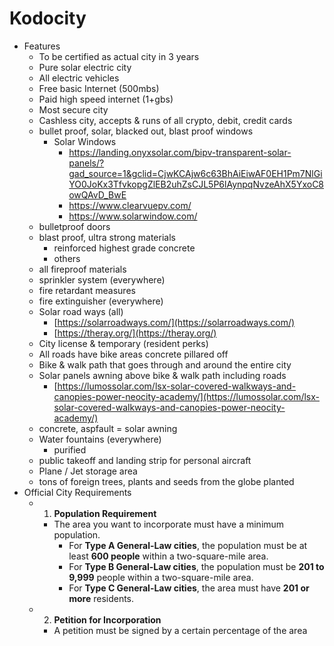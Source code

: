 # Kodocity

- Features
    - To be certified as actual city in 3 years
    - Pure solar electric city
    - All electric vehicles
    - Free basic Internet (500mbs)
    - Paid high speed internet (1+gbs)
    - Most secure city
    - Cashless city, accepts & runs of all crypto, debit, credit cards
    - bullet proof, solar, blacked out, blast proof windows
        - Solar Windows
            - https://landing.onyxsolar.com/bipv-transparent-solar-panels/?gad_source=1&gclid=CjwKCAjw6c63BhAiEiwAF0EH1Pm7NlGiYO0JoKx3TfvkopgZlEB2uhZsCJL5P6lAynpqNvzeAhX5YxoC8owQAvD_BwE
            - https://www.clearvuepv.com/
            - https://www.solarwindow.com/
    - bulletproof doors
    - blast proof, ultra strong materials
        - reinforced highest grade concrete
        - others
    - all fireproof materials
    - sprinkler system (everywhere)
    - fire retardant measures
    - fire extinguisher (everywhere)
    - Solar road ways (all)
        - [https://solarroadways.com/](https://solarroadways.com/)
        - [https://theray.org/](https://theray.org/)
    - City license & temporary (resident perks)
    - All roads have bike areas concrete pillared off
    - Bike & walk path that goes through and around the entire city
    - Solar panels awning above bike & walk path including roads
        - [https://lumossolar.com/lsx-solar-covered-walkways-and-canopies-power-neocity-academy/](https://lumossolar.com/lsx-solar-covered-walkways-and-canopies-power-neocity-academy/)
    - concrete, aspfault = solar awning
    - Water fountains (everywhere)
        - purified
    - public takeoff and landing strip for personal aircraft
    - Plane / Jet storage area
    - tons of foreign trees, plants and seeds from the globe planted
- Official City Requirements
    - 1. **Population Requirement**
        - The area you want to incorporate must have a minimum population.
            - For **Type A General-Law cities**, the population must be at least **600 people** within a two-square-mile area.
            - For **Type B General-Law cities**, the population must be **201 to 9,999** people within a two-square-mile area.
            - For **Type C General-Law cities**, the area must have **201 or more** residents.
    - 2. **Petition for Incorporation**
        - A petition must be signed by a certain percentage of the area